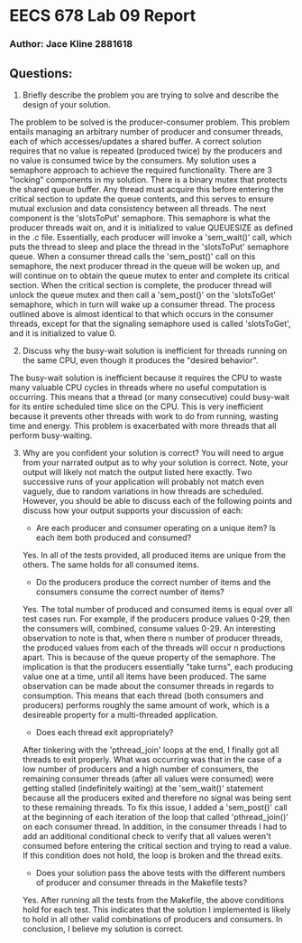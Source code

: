 # EECS 678 Lab 09 Report
### Author: Jace Kline 2881618

## Questions:
1. Briefly describe the problem you are trying to solve and describe the design of your solution.

The problem to be solved is the producer-consumer problem. This problem entails managing an arbitrary number of producer and consumer threads, each of which accesses/updates a shared buffer. A correct solution requires that no value is repeated (produced twice) by the producers and no value is consumed twice by the consumers. My solution uses a semaphore approach to achieve the required functionality. There are 3 "locking" components in my solution. There is a binary mutex that protects the shared queue buffer. Any thread must acquire this before entering the critical section to update the queue contents, and this serves to ensure mutual exclusion and data consistency between all threads. The next component is the 'slotsToPut' semaphore. This semaphore is what the producer threads wait on, and it is initialized to value QUEUESIZE as defined in the .c file. Essentially, each producer will invoke a 'sem_wait()' call, which puts the thread to sleep and place the thread in the 'slotsToPut' semaphore queue. When a consumer thread calls the 'sem_post()' call on this semaphore, the next producer thread in the queue will be woken up, and will continue on to obtain the queue mutex to enter and complete its critical section. When the critical section is complete, the producer thread will unlock the queue mutex and then call a 'sem_post()' on the 'slotsToGet' semaphore, which in turn will wake up a consumer thread. The process outlined above is almost identical to that which occurs in the consumer threads, except for that the signaling semaphore used is called 'slotsToGet', and it is initialized to value 0.

2. Discuss why the busy-wait solution is inefficient for threads running on the same CPU, even though it produces the "desired behavior".

The busy-wait solution is inefficient because it requires the CPU to waste many valuable CPU cycles in threads where no useful computation is occurring. This means that a thread (or many consecutive) could busy-wait for its entire scheduled time slice on the CPU. This is very inefficient because it prevents other threads with work to do from running, wasting time and energy. This problem is exacerbated with more threads that all perform busy-waiting.

3. Why are you confident your solution is correct? You will need to argue from your narrated output as to why your solution is correct. Note, your output will likely not match the output listed here exactly. Two successive runs of your application will probably not match even vaguely, due to random variations in how threads are scheduled. However, you should be able to discuss each of the following points and discuss how your output supports your discussion of each:
    * Are each producer and consumer operating on a unique item? Is each item both produced and consumed?

    Yes. In all of the tests provided, all produced items are unique from the others. The same holds for all consumed items.

    * Do the producers produce the correct number of items and the consumers consume the correct number of items?

    Yes. The total number of produced and consumed items is equal over all test cases run. For example, if the producers produce values 0-29, then the consumers will, combined, consume values 0-29. An interesting observation to note is that, when there n number of producer threads, the produced values from each of the threads will occur n productions apart. This is because of the queue property of the semaphore. The implication is that the producers essentially "take turns", each producing value one at a time, until all items have been produced. The same observation can be made about the consumer threads in regards to consumption. This means that each thread (both consumers and producers) performs roughly the same amount of work, which is a desireable property for a multi-threaded application.

    * Does each thread exit appropriately?

    After tinkering with the 'pthread_join' loops at the end, I finally got all threads to exit properly. What was occurring was that in the case of a low number of producers and a high number of consumers, the remaining consumer threads (after all values were consumed) were getting stalled (indefinitely waiting) at the 'sem_wait()' statement because all the producers exited and therefore no signal was being sent to these remaining threads. To fix this issue, I added a 'sem_post()' call at the beginning of each iteration of the loop that called 'pthread_join()' on each consumer thread. In addition, in the consumer threads I had to add an additional conditional check to verify that all values weren't consumed before entering the critical section and trying to read a value. If this condition does not hold, the loop is broken and the thread exits.

    * Does your solution pass the above tests with the different numbers of producer and consumer threads in the Makefile tests?

    Yes. After running all the tests from the Makefile, the above conditions hold for each test. This indicates that the solution I implemented is likely to hold in all other valid combinations of producers and consumers. In conclusion, I believe my solution is correct.